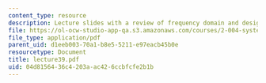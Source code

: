 ```yaml
---
content_type: resource
description: Lecture slides with a review of frequency domain and design.
file: https://ol-ocw-studio-app-qa.s3.amazonaws.com/courses/2-004-systems-modeling-and-control-ii-fall-2007/04d8156436c4203aac426ccbfcfe2b1b_lecture39.pdf
file_type: application/pdf
parent_uid: d1eeb003-70a1-b8e5-5211-e97eacb45b0e
resourcetype: Document
title: lecture39.pdf
uid: 04d81564-36c4-203a-ac42-6ccbfcfe2b1b
---
```

